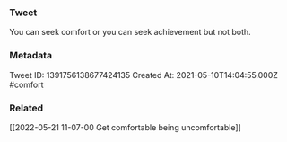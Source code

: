 ### Tweet
You can seek comfort or you can seek achievement but not both.

### Metadata
Tweet ID: 1391756138677424135
Created At: 2021-05-10T14:04:55.000Z
#comfort

### Related
[[2022-05-21 11-07-00 Get comfortable being uncomfortable]]


